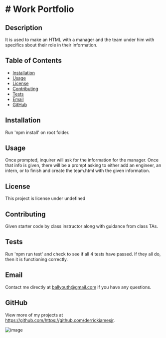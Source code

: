 # # Work Portfolio

  ## Description 
  It is used to make an HTML with a manager and the team under him with specifics sbout their role in their information.

  ## Table of Contents
  * [Installation](#installation)
  * [Usage](#usage)
  * [License](#license)
  * [Contributing](#contributing)
  * [Tests](#tests)
  * [Email](#email)
  * [GitHub](#github)
  
  ## Installation 
  Run 'npm install' on root folder.

  ## Usage 
  Once prompted,  inquirer will ask for the information for the manager. Once that info is given, there will be a prompt asking to either add an engineer, an intern, or to finish and create the team.html with the given information. 

  ## License 
  This project is license under undefined

  ## Contributing 
  Given starter code by class instructor along with guidance from class TAs.

  ## Tests
  Run 'npm run test'  and check to see if all 4 tests have passed. If they all do, then it is functioning correctly.

  ## Email
  Contact me directly at ballyouth@gmail.com if you have any questions.
  
  ## GitHub
  View more of my projects at https://github.com/https://github.com/derrickjamesjr.

![image](https://user-images.githubusercontent.com/104513818/195461972-ff33ee6e-178c-48c4-ac7e-cfee40576388.png)
